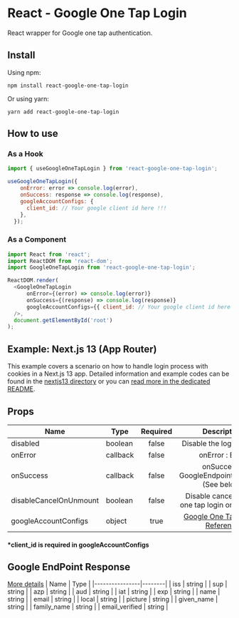 # React - Google One Tap Login

React wrapper for Google one tap authentication.

## Install

Using npm:

```
npm install react-google-one-tap-login
```

Or using yarn:

```
yarn add react-google-one-tap-login
```

## How to use

### As a Hook

```js
import { useGoogleOneTapLogin } from 'react-google-one-tap-login';

useGoogleOneTapLogin({
    onError: error => console.log(error),
    onSuccess: response => console.log(response),
    googleAccountConfigs: {
      client_id: // Your google client id here !!!
    },
  });
```

### As a Component

```js
import React from 'react';
import ReactDOM from 'react-dom';
import GoogleOneTapLogin from 'react-google-one-tap-login';

ReactDOM.render(
  <GoogleOneTapLogin 
      onError={(error) => console.log(error)}
      onSuccess={(response) => console.log(response)}
      googleAccountConfigs={{ client_id: // Your google client id here !!! }} 
  />,
  document.getElementById('root')
);
```

## Example: Next.js 13 (App Router)

This example covers a scenario on how to handle login process with cookies in a Next.js 13 app. Detailed information and example codes can be found in the [nextjs13 directory](/nextjs13/) or you can [read more in the dedicated README](/nextjs13/README.md).

## Props

| Name                   | Type     | Required |                                                         Description                                                          |
| ---------------------- | -------- | :------: | :--------------------------------------------------------------------------------------------------------------------------: |
| disabled               | boolean  |  false   |                                                   Disable the login prompt                                                   |
| onError                | callback |  false   |                                                       onError : Error                                                        | null |
| onSuccess              | callback |  false   |                                        onSuccess : GoogleEndpointResponse (See below)                                        |
| disableCancelOnUnmount | boolean  |  false   |                                       Disable cancelation of one tap login on unmount                                        |
| googleAccountConfigs   | object   |   true   | [Google One Tap JS API Reference](https://developers.google.com/identity/one-tap/web/reference/js-reference#IdConfiguration) |

#### \*client_id is required in googleAccountConfigs

## Google EndPoint Response

[More details](https://developers.google.com/identity/sign-in/web/backend-auth#calling-the-tokeninfo-endpoint)
| Name | Type |
|----------------|--------|
| iss | string |
| sup | string |
| azp | string |
| aud | string |
| iat | string |
| exp | string |
| name | string |
| email | string |
| local | string |
| picture | string |
| given_name | string |
| family_name | string |
| email_verified | string |
